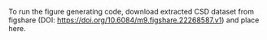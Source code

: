 To run the figure generating code, download extracted CSD dataset from figshare (DOI: https://doi.org/10.6084/m9.figshare.22268587.v1) and place here.